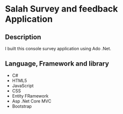 # Salah Survey and feedback Application

## Description

I built this console survey application using Ado .Net. 
## Language, Framework and library  
<ul>
   <li>C#</li>
  <li>HTML5</li>
  <li>JavaScript</li>
  <li>CSS</li>
  <li>Entity FRamework</li>
  <li>Asp .Net Core MVC</li>
  <li>Bootstrap</li>
